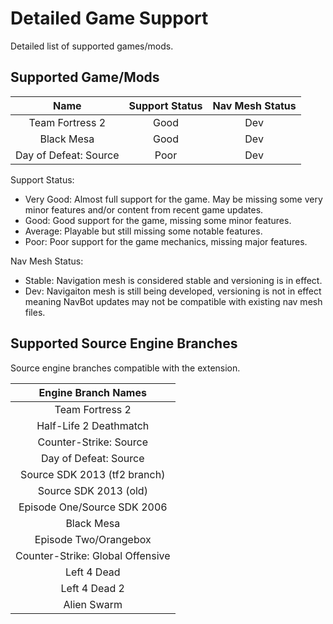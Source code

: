 # Detailed Game Support

Detailed list of supported games/mods.

## Supported Game/Mods

| Name | Support Status | Nav Mesh Status |
|:---:|:---:|:---:|
| Team Fortress 2 | Good | Dev |
| Black Mesa | Good | Dev |
| Day of Defeat: Source | Poor | Dev |

Support Status:

- Very Good: Almost full support for the game. May be missing some very minor features and/or content from recent game updates.
- Good: Good support for the game, missing some minor features.
- Average: Playable but still missing some notable features.
- Poor: Poor support for the game mechanics, missing major features.

Nav Mesh Status:

- Stable: Navigation mesh is considered stable and versioning is in effect.
- Dev: Navigaiton mesh is still being developed, versioning is not in effect meaning NavBot updates may not be compatible with existing nav mesh files.


## Supported Source Engine Branches

Source engine branches compatible with the extension.

| Engine Branch Names |
|:---:|
| Team Fortress 2 |
| Half-Life 2 Deathmatch |
| Counter-Strike: Source |
| Day of Defeat: Source |
| Source SDK 2013 (tf2 branch) |
| Source SDK 2013 (old) |
| Episode One/Source SDK 2006 |
| Black Mesa |
| Episode Two/Orangebox |
| Counter-Strike: Global Offensive |
| Left 4 Dead |
| Left 4 Dead 2 |
| Alien Swarm |

